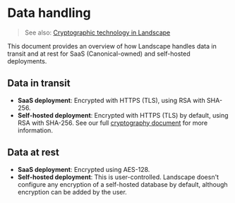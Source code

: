 # Data handling

> See also: [Cryptographic technology in Landscape](/explanation/security/cryptographic-technology.md)

This document provides an overview of how Landscape handles data in transit and at rest for SaaS (Canonical-owned) and self-hosted deployments.

## Data in transit

- **SaaS deployment**: Encrypted with HTTPS (TLS), using RSA with SHA-256.
- **Self-hosted deployment**: Encrypted with HTTPS (TLS) by default, using RSA with SHA-256. See our full [cryptography document](/explanation/security/cryptographic-technology.md) for more information.

## Data at rest

- **SaaS deployment**: Encrypted using AES-128.
- **Self-hosted deployment**: This is user-controlled. Landscape doesn't configure any encryption of a self-hosted database by default, although encryption can be added by the user.